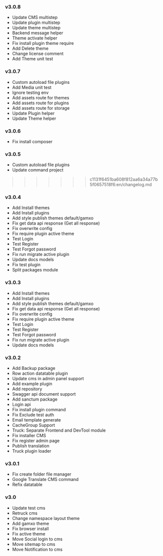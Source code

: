 
### v3.0.8
- Update CMS multistep
- Update plugin multistep
- Update theme multistep
- Backend message helper
- Theme activate helper
- Fix install plugin theme require
- Add Delete theme
- Change license comment
- Add Theme unit test

### v3.0.7
- Custom autoload file plugins
- Add Media unit test
- Ignore testing env
- Add assets route for themes
- Add assets route for plugins
- Add assets route for storage
- Update Plugin helper
- Update Theme helper

### v3.0.6
- Fix install composer

### v3.0.5
- Custom autoload file plugins
- Update command project

>>>>>>> c1131f6451ba608f812aa6a34a77b5f0657518f6:en/changelog.md
### v3.0.4
- Add Install themes
- Add Install plugins
- Add style publish themes default/gamxo
- Fix get data api response (Get all response)
- Fix overwrite config
- Fix require plugin active theme
- Test Login
- Test Register
- Test Forgot password
- Fix run migrate active plugin
- Update docs models
- Fix test plugin
- Split packages module

### v3.0.3
- Add Install themes
- Add Install plugins
- Add style publish themes default/gamxo
- Fix get data api response (Get all response)
- Fix overwrite config
- Fix require plugin active theme
- Test Login
- Test Register
- Test Forgot password
- Fix run migrate active plugin
- Update docs models

### v3.0.2
- Add Backup package
- Row action datatable plugin
- Update cms in admin panel support
- Add example plugin
- Add repository
- Swagger api document support
- Add sanctum package
- Login api
- Fix install plugin command
- Fix Exclude test auth
- Email template generate
- CacheGroup Support
- Truck: Separate Frontend and DevTool module
- Fix installer CMS
- Fix register admin page
- Publish translation
- Truck plugin loader

### v3.0.1
- Fix create folder file manager
- Google Translate CMS command
- Refix datatable

### v3.0
- Update test cms
- Retruck cms
- Change namespace layout theme
- Add gamxo theme
- Fix browser install
- Fix active theme
- Move Social login to cms
- Move sitemap to cms
- Move Notification to cms
